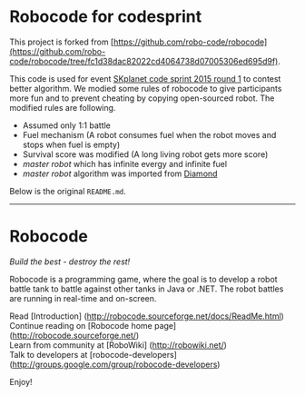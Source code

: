 Robocode for codesprint
===================
This project is forked from [https://github.com/robo-code/robocode](https://github.com/robo-code/robocode/tree/fc1d38dac82022cd4064738d07005306ed695d9f).

This code is used for event [SKplanet code sprint 2015 round 1](http://codesprint.skplanet.com/2015/participation/round/1) to contest better algorithm. We modied some rules of robocode to give participants more fun and to prevent cheating by copying open-sourced robot. The modified rules are following.

* Assumed only 1:1 battle
* Fuel mechanism (A robot consumes fuel when the robot moves and stops when fuel is empty)
* Survival score was modified (A long living robot gets more score)
* *master robot* which has infinite evergy and infinite fuel
* *master robot* algorithm was imported from [Diamond](http://robowiki.net/wiki/Diamond)



Below is the original `README.md`.

---





Robocode
===================
*Build the best - destroy the rest!*

Robocode is a programming game, where the goal is to develop a robot battle tank to battle against other tanks in Java or .NET. The robot battles are running in real-time and on-screen.
  
Read [Introduction] (http://robocode.sourceforge.net/docs/ReadMe.html)  
Continue reading on [Robocode home page] (http://robocode.sourceforge.net/)  
Learn from community at [RoboWiki] (http://robowiki.net/)  
Talk to developers at [robocode-developers] (http://groups.google.com/group/robocode-developers)  

Enjoy!